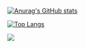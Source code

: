 [![Anurag's GitHub stats](https://github-readme-stats.vercel.app/api?username=CommanderCRM)](https://github.com/anuraghazra/github-readme-stats)

[![Top Langs](https://github-readme-stats.vercel.app/api/top-langs/?username=CommanderCRM)](https://github.com/anuraghazra/github-readme-stats)

![](https://komarev.com/ghpvc/?username=CommanderCRM)
